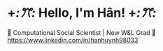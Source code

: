 # +*:ꔫ:* Hello, I'm Hân! +*:ꔫ:*
🤍 Computational Social Scientist | New W&L Grad 
🤍 https://www.linkedin.com/in/hanhuynh98033



